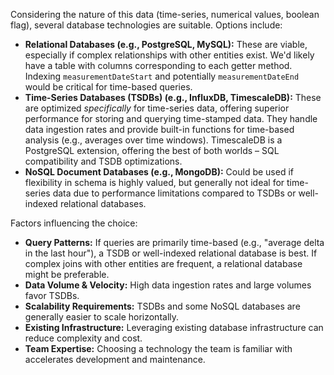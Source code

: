 Considering the nature of this data (time-series, numerical values, boolean flag), several database technologies are suitable. Options include:

*   **Relational Databases (e.g., PostgreSQL, MySQL):** These are viable, especially if complex relationships with other entities exist.  We'd likely have a table with columns corresponding to each getter method. Indexing `measurementDateStart` and potentially `measurementDateEnd` would be critical for time-based queries.
*   **Time-Series Databases (TSDBs) (e.g., InfluxDB, TimescaleDB):** These are optimized *specifically* for time-series data, offering superior performance for storing and querying time-stamped data. They handle data ingestion rates and provide built-in functions for time-based analysis (e.g., averages over time windows). TimescaleDB is a PostgreSQL extension, offering the best of both worlds – SQL compatibility and TSDB optimizations.
*   **NoSQL Document Databases (e.g., MongoDB):** Could be used if flexibility in schema is highly valued, but generally not ideal for time-series data due to performance limitations compared to TSDBs or well-indexed relational databases.

Factors influencing the choice:

*   **Query Patterns:**  If queries are primarily time-based (e.g., "average delta in the last hour"), a TSDB or well-indexed relational database is best. If complex joins with other entities are frequent, a relational database might be preferable.
*   **Data Volume & Velocity:**  High data ingestion rates and large volumes favor TSDBs.
*   **Scalability Requirements:**  TSDBs and some NoSQL databases are generally easier to scale horizontally.
*   **Existing Infrastructure:**  Leveraging existing database infrastructure can reduce complexity and cost.
*   **Team Expertise:**  Choosing a technology the team is familiar with accelerates development and maintenance.